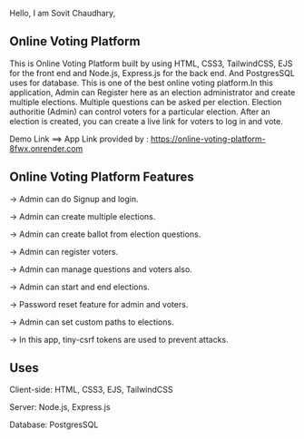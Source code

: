 Hello, I am Sovit Chaudhary,

Online Voting Platform
-----------------------

This is Online Voting Platform built by using HTML, CSS3, TailwindCSS, EJS for the front end and Node.js, Express.js for the back end. And PostgresSQL uses for database. This is one of the best online voting platform.In this application, Admin can Register here as an election administrator and create multiple elections. Multiple questions can be asked per election. Election authoritie (Admin) can  control  voters for a particular election. After an election  is created, you can create a live link for voters to log in and vote. 

Demo Link ==>  App Link provided by : https://online-voting-platform-8fwx.onrender.com      

Online Voting Platform Features 
-------------------------------
-> Admin can do Signup and login.

-> Admin can create multiple elections.

-> Admin can create ballot from election questions.

-> Admin can register voters.

-> Admin can manage questions and voters also.

-> Admin can start and end elections.

-> Password reset feature for admin and voters.

-> Admin can set custom paths to elections.

-> In this app, tiny-csrf tokens are used to prevent attacks. 

Uses
----
Client-side: HTML, CSS3, EJS, TailwindCSS

Server: Node.js, Express.js

Database: PostgresSQL
